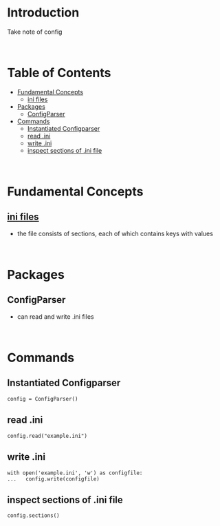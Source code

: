<!-- omit in toc -->
# Introduction
Take note of config

<br />

<!-- omit in toc -->
# Table of Contents
- [Fundamental Concepts](#fundamental-concepts)
  - [ini files](#ini-files)
- [Packages](#packages)
  - [ConfigParser](#configparser)
- [Commands](#commands)
  - [Instantiated Configparser](#instantiated-configparser)
  - [read .ini](#read-ini)
  - [write .ini](#write-ini)
  - [inspect sections of .ini file](#inspect-sections-of-ini-file)

<br />

# Fundamental Concepts
## [ini files](https://docs.python.org/3/library/configparser.html#supported-ini-file-structure)
* the file consists of sections, each of which contains keys with values
  
<br />

# Packages
## ConfigParser
* can read and write .ini files

<br />

# Commands

## Instantiated Configparser
    config = ConfigParser()

## read .ini
    config.read("example.ini")

## write .ini
    with open('example.ini', 'w') as configfile:
    ...   config.write(configfile)

## inspect sections of .ini file 
    config.sections()

